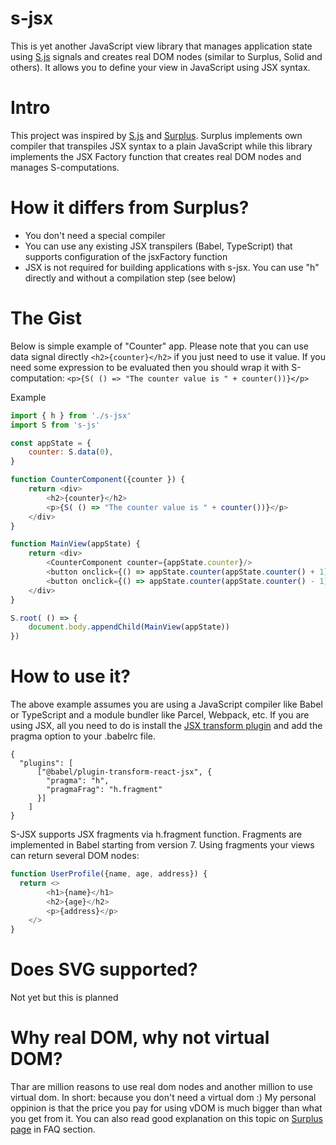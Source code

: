 # s-jsx
This is yet another JavaScript view library that manages application state using [S.js](https://github.com/adamhaile/S) signals and creates real DOM nodes (similar to Surplus, Solid and others).
It allows you to define your view in JavaScript using JSX syntax.

# Intro
This project was inspired by [S.js](https://github.com/adamhaile/S) and [Surplus](https://github.com/adamhaile/surplus).
Surplus implements own compiler that transpiles JSX syntax to a plain JavaScript while this library implements the JSX Factory function that creates real DOM nodes and manages S-computations. 

# How it differs from Surplus?
- You don't need a special compiler
- You can use any existing JSX transpilers (Babel, TypeScript) that supports configuration of the jsxFactory function
- JSX is not required for building applications with s-jsx. You can use "h" directly and without a compilation step (see below)

# The Gist

Below is simple example of "Counter" app. Please note that you can use data signal directly `<h2>{counter}</h2>` if you just need to use it value. 
If you need some expression to be evaluated then you should wrap it with S-computation: 
`<p>{S( () => "The counter value is " + counter())}</p>`

Example

```javascript
import { h } from './s-jsx'
import S from 's-js'

const appState = {
    counter: S.data(0),
}

function CounterComponent({counter }) {
    return <div>        
        <h2>{counter}</h2>
        <p>{S( () => "The counter value is " + counter())}</p>
    </div>
}

function MainView(appState) {
    return <div>
        <CounterComponent counter={appState.counter}/>
        <button onclick={() => appState.counter(appState.counter() + 1)}>inc</button>
        <button onclick={() => appState.counter(appState.counter() - 1)}>dec</button>
    </div>
}

S.root( () => {
    document.body.appendChild(MainView(appState))
})
```
# How to use it?
The above example assumes you are using a JavaScript compiler like Babel or TypeScript and a module bundler like Parcel, Webpack, etc. If you are using JSX, all you need to do is install the [JSX transform plugin](https://babeljs.io/docs/en/babel-plugin-transform-react-jsx) and add the pragma option to your .babelrc file.
```
{
  "plugins": [
      ["@babel/plugin-transform-react-jsx", {
        "pragma": "h", 
        "pragmaFrag": "h.fragment"
      }]
    ]  
}
```
S-JSX supports JSX fragments via h.fragment function. Fragments are implemented in Babel starting from version 7. 
Using fragments your views can return several DOM nodes:
```JavaScript
function UserProfile({name, age, address}) {
  return <>
        <h1>{name}</h1>
        <h2>{age}</h2>
        <p>{address}</p>
    </>
}
```

# Does SVG supported?
Not yet but this is planned

# Why real DOM, why not virtual DOM?
Thar are million reasons to use real dom nodes and another million to use virtual dom.
In short:  because you don't need a virtual dom :)
My personal oppinion is that the price you pay for using vDOM is much bigger than what you get from it.
You can also read good explanation on this topic on [Surplus page](https://github.com/adamhaile/surplus) in FAQ section.
